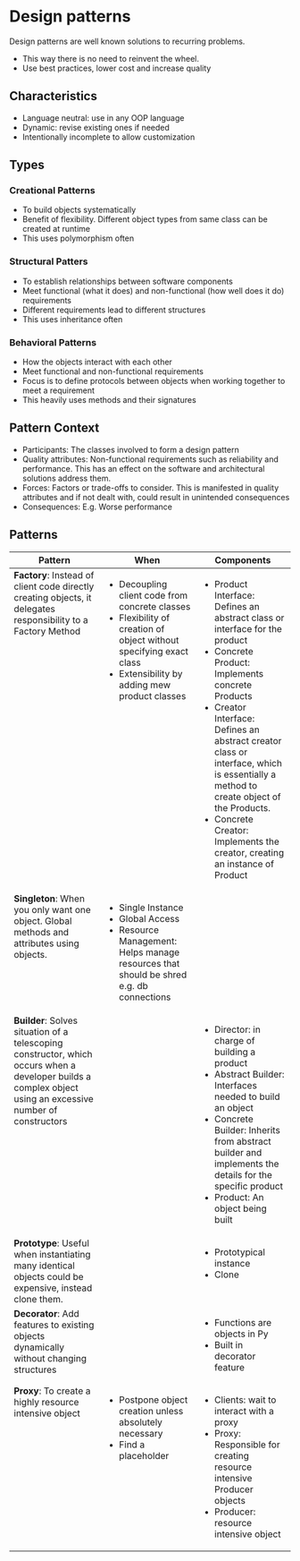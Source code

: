 # Design patterns

Design patterns are well known solutions to recurring problems.

- This way there is no need to reinvent the wheel.
- Use best practices, lower cost and increase quality

## Characteristics

- Language neutral: use in any OOP language
- Dynamic: revise existing ones if needed
- Intentionally incomplete to allow customization

## Types

### Creational Patterns

- To build objects systematically
- Benefit of flexibility. Different object types from same class can be created at runtime
- This uses polymorphism often

### Structural Patters

- To establish relationships between software components
- Meet functional (what it does) and non-functional (how well does it do) requirements
- Different requirements lead to different structures
- This uses inheritance often

### Behavioral Patterns

- How the objects interact with each other
- Meet functional and non-functional requirements
- Focus is to define protocols between objects when working together to meet a requirement
- This heavily uses methods and their signatures

## Pattern Context

- Participants: The classes involved to form a design pattern
- Quality attributes: Non-functional requirements such as reliability and performance. This has an effect on the
  software and architectural solutions address them.
- Forces: Factors or trade-offs to consider. This is manifested in quality attributes and if not dealt with, could
  result in unintended consequences
- Consequences: E.g. Worse performance

## Patterns

<table>
<thead>
<tr>
<th>Pattern</th>
<th>When</th>
<th>Components</th>
</tr>
</thead>
<tbody>
<tr>
<td style="vertical-align: top;"><strong>Factory</strong>: Instead of client code directly creating objects, it delegates responsibility to a Factory Method</td>
<td style="vertical-align: top;"><ul><li>Decoupling client code from concrete classes</li><li>Flexibility of creation of object without specifying exact class</li><li>Extensibility by adding mew product classes</li></ul></td>
<td style="vertical-align: top;"><ul><li>Product Interface: Defines an abstract class or interface for the product</li><li>Concrete Product: Implements concrete Products</li><li>Creator Interface:  Defines an abstract creator class or interface, which is essentially a method to create object of the Products.</li><li>Concrete Creator: Implements the creator, creating an instance of Product</li></ul></td>
</tr>
<tr>
<td style="vertical-align: top;"><strong>Singleton</strong>: When you only want one object. Global methods and attributes using objects.</td>
<td style="vertical-align: top;"><ul><li>Single Instance</li><li>Global Access</li><li>Resource Management: Helps manage resources that should be shred e.g. db connections</li></ul></td>
<td style="vertical-align: top;"></td>
</tr>
<tr>
<td style="vertical-align: top;"><strong>Builder</strong>: Solves situation of a telescoping constructor, which occurs when a developer builds a complex object using an excessive number of constructors</td>
<td style="vertical-align: top;"></td>
<td style="vertical-align: top;"><ul><li>Director: in charge of building a product</li><li>Abstract Builder: Interfaces needed to build an object</li><li>Concrete Builder: Inherits from abstract builder and implements the details for the specific product</li><li>Product: An object being built</li></ul></td>
</tr>
<tr>
<td style="vertical-align: top;"><strong>Prototype</strong>: Useful when instantiating many identical objects could be expensive, instead clone them.</td>
<td style="vertical-align: top;"></td>
<td style="vertical-align: top;"><ul><li>Prototypical instance</li><li>Clone</li><ul></td>
</tr>
<tr>
<td style="vertical-align: top;"><strong>Decorator</strong>: Add features to existing objects dynamically without changing structures</td>
<td style="vertical-align: top;"></td>
<td style="vertical-align: top;"><ul><li>Functions are objects in Py</li><li>Built in decorator feature</li></ul></td>
</tr>
<tr>
<td style="vertical-align: top;"><strong>Proxy</strong>: To create a highly resource intensive object</td>
<td style="vertical-align: top;"><ul><li>Postpone object creation unless absolutely necessary</li><li>Find a placeholder</li></ul></td>
<td style="vertical-align: top;"><ul><li>Clients: wait to interact with a proxy</li><li>Proxy: Responsible for creating resource intensive Producer objects</li><li>Producer: resource intensive object</li></ul></td>
</tr>
</tbody>
</table>